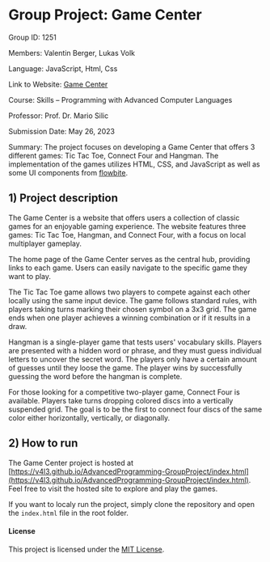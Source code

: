 # Group Project: Game Center
Group ID: 1251

Members: Valentin Berger, Lukas Volk

Language: JavaScript, Html, Css

Link to Website: [Game Center](https://v4l3.github.io/AdvancedProgramming-GroupProject/index.html)

Course: Skills – Programming with Advanced Computer Languages

Professor: Prof. Dr. Mario Silic

Submission Date: May 26, 2023

Summary: The project focuses on developing a Game Center that offers 3 different games: Tic Tac Toe, Connect Four and Hangman. The implementation of the games utilizes HTML, CSS, and JavaScript as well as some UI components from [flowbite](https://flowbite.com/#components).

## 1) Project description

The Game Center is a website that offers users a collection of classic games for an enjoyable gaming experience. The website features three games: Tic Tac Toe, Hangman, and Connect Four, with a focus on local multiplayer gameplay.

The home page of the Game Center serves as the central hub, providing links to each game. Users can easily navigate to the specific game they want to play.

The Tic Tac Toe game allows two players to compete against each other locally using the same input device. The game follows standard rules, with players taking turns marking their chosen symbol on a 3x3 grid. The game ends when one player achieves a winning combination or if it results in a draw.

Hangman is a single-player game that tests users' vocabulary skills. Players are presented with a hidden word or phrase, and they must guess individual letters to uncover the secret word. The players only have a certain amount of guesses until they loose the game. The player wins by successfully guessing the word before the hangman is complete.

For those looking for a competitive two-player game, Connect Four is available. Players take turns dropping colored discs into a vertically suspended grid. The goal is to be the first to connect four discs of the same color either horizontally, vertically, or diagonally.

## 2) How to run

The Game Center project is hosted at [https://v4l3.github.io/AdvancedProgramming-GroupProject/index.html](https://v4l3.github.io/AdvancedProgramming-GroupProject/index.html). Feel free to visit the hosted site to explore and play the games.

If you want to localy run the project, simply clone the repository and open the `index.html` file in the root folder.


#### License

This project is licensed under the [MIT License](LICENSE).
